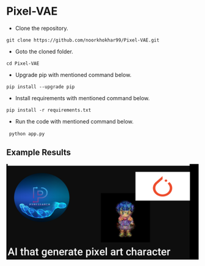 # Pixel-VAE



- Clone the repository.
```
git clone https://github.com/noorkhokhar99/Pixel-VAE.git
```
- Goto the cloned folder.
```
cd Pixel-VAE

```
- Upgrade pip with mentioned command below.
```
pip install --upgrade pip
```
- Install requirements with mentioned command below.
```
pip install -r requirements.txt
```
- Run the code with mentioned command below.

` python app.py`



## Example Results
![Example Results](https://github.com/noorkhokhar99/Pixel-VAE/blob/main/Screen%20Shot%202022-12-05%20at%203.39.08%20pm.png)
